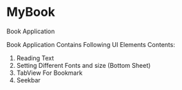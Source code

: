 # MyBook
Book Application

Book Application Contains Following UI Elements Contents:

1) Reading Text
2) Setting Different Fonts and size (Bottom Sheet)
3) TabView For Bookmark
4) Seekbar
